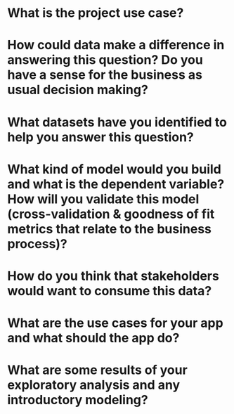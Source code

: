 # What is the project use case?


# How could data make a difference in answering this question? Do you have a sense for the business as usual decision making?


# What datasets have you identified to help you answer this question?


# What kind of model would you build and what is the dependent variable? How will you validate this model (cross-validation & goodness of fit metrics that relate to the business process)?


# How do you think that stakeholders would want to consume this data?


# What are the use cases for your app and what should the app do?


# What are some results of your exploratory analysis and any introductory modeling?